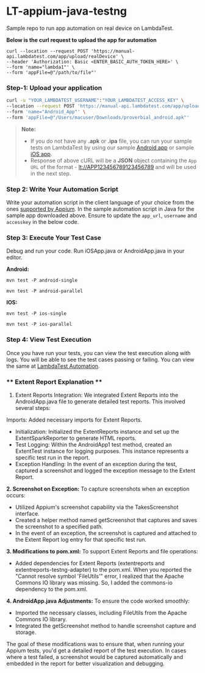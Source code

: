 # LT-appium-java-testng

Sample repo to run app automation on real device on LambdaTest.

**Below is the curl request to upload the app for automation**

```
curl --location --request POST 'https://manual-api.lambdatest.com/app/upload/realDevice' \
--header 'Authorization: Basic <ENTER_BASIC_AUTH_TOKEN_HERE>' \
--form 'name="lambda1"' \
--form 'appFile=@"/path/to/file"'
```

### **Step-1: Upload your application**

```bash
curl -u "YOUR_LAMBDATEST_USERNAME":"YOUR_LAMBDATEST_ACCESS_KEY" \
--location --request POST 'https://manual-api.lambdatest.com/app/upload/realDevice' \
--form 'name="Android_App"' \
--form 'appFile=@"/Users/macuser/Downloads/proverbial_android.apk"'
```

> **Note:**
>
> - If you do not have any **.apk** or **.ipa** file, you can run your sample tests on LambdaTest by using our sample [Android app](https://prod-mobile-artefacts.lambdatest.com/assets/docs/proverbial_android.apk) or sample [iOS app](https://prod-mobile-artefacts.lambdatest.com/assets/docs/proverbial_ios.ipa).
> - Response of above cURL will be a **JSON** object containing the `App URL` of the format - <lt://APP123456789123456789> and will be used in the next step.

### **Step 2: Write Your Automation Script**

Write your automation script in the client language of your choice from the ones [supported by Appium](https://appium.io/downloads.html). In the sample automation script in Java for the sample app downloaded above. Ensure to update the `app_url`, `username` and `accesskey` in the below code.

### **Step 3: Execute Your Test Case**

Debug and run your code. Run iOSApp.java or AndroidApp.java in your editor.

**Android:**

```
mvn test -P android-single
```

```
mvn test -P android-parallel
```

**IOS:**

```
mvn test -P ios-single
```

```
mvn test -P ios-parallel
```

### **Step 4: View Test Execution**

Once you have run your tests, you can view the test execution along with logs. You will be able to see the test cases passing or failing. You can view the same at [LambdaTest Automation](https://accounts.lambdatest.com/login).




### ** Extent Report Explanation **
1. Extent Reports Integration:
We integrated Extent Reports into the AndroidApp.java file to generate detailed test reports. This involved several steps:

Imports: Added necessary imports for Extent Reports.
- Initialization: Initialized the ExtentReports instance and set up the ExtentSparkReporter to generate HTML reports.
- Test Logging: Within the AndroidApp1 test method, created an ExtentTest instance for logging purposes. This instance represents a specific test run in the report.
- Exception Handling: In the event of an exception during the test, captured a screenshot and logged the exception message to the Extent Report.


**2. Screenshot on Exception:**
To capture screenshots when an exception occurs:

- Utilized Appium's screenshot capability via the TakesScreenshot interface.
- Created a helper method named getScreenshot that captures and saves the screenshot to a specified path.
- In the event of an exception, the screenshot is captured and attached to the Extent Report log entry for that specific test run.

**3. Modifications to pom.xml:**
To support Extent Reports and file operations:

- Added dependencies for Extent Reports (extentreports and extentreports-testng-adapter) to the pom.xml.
When you reported the "Cannot resolve symbol 'FileUtils'" error, I realized that the Apache Commons IO library was missing. So, I added the commons-io dependency to the pom.xml.

**4. AndroidApp.java Adjustments:**
To ensure the code worked smoothly:

- Imported the necessary classes, including FileUtils from the Apache Commons IO library.
- Integrated the getScreenshot method to handle screenshot capture and storage.

The goal of these modifications was to ensure that, when running your Appium tests, you'd get a detailed report of the test execution. In cases where a test failed, a screenshot would be captured automatically and embedded in the report for better visualization and debugging.

